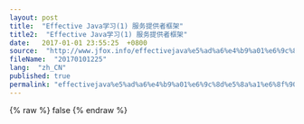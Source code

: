 ```yaml
---
layout: post
title:  "Effective Java学习(1) 服务提供者框架"
title2:  "Effective Java学习(1) 服务提供者框架"
date:   2017-01-01 23:55:25  +0800
source:  "http://www.jfox.info/effectivejava%e5%ad%a6%e4%b9%a01%e6%9c%8d%e5%8a%a1%e6%8f%90%e4%be%9b%e8%80%85%e6%a1%86%e6%9e%b6.html"
fileName:  "20170101225"
lang:  "zh_CN"
published: true
permalink: "effectivejava%e5%ad%a6%e4%b9%a01%e6%9c%8d%e5%8a%a1%e6%8f%90%e4%be%9b%e8%80%85%e6%a1%86%e6%9e%b6.html"
---
```

{% raw %}
false
{% endraw %}
